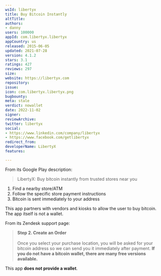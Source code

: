```yaml
---
wsId: libertyx
title: Buy Bitcoin Instantly
altTitle: 
authors:
- danny
users: 100000
appId: com.libertyx.libertyx
appCountry: us
released: 2015-06-05
updated: 2021-07-28
version: 4.1.2
stars: 3.1
ratings: 427
reviews: 297
size: 
website: https://libertyx.com
repository: 
issue: 
icon: com.libertyx.libertyx.png
bugbounty: 
meta: stale
verdict: nowallet
date: 2022-11-02
signer: 
reviewArchive: 
twitter: libertyx
social:
- https://www.linkedin.com/company/libertyx
- https://www.facebook.com/getlibertyx
redirect_from: 
developerName: LibertyX
features: 

---
```


From its Google Play description:

> LibertyX: Buy bitcoin instantly from trusted stores near you<br>
1) Find a nearby store/ATM<br>
2) Follow the specific store payment instructions<br>
3) Bitcoin is sent immediately to your address

This app partners with vendors and kiosks to allow the user to buy bitcoin. The app itself is not a wallet. 

From its Zendesk support page:

>**Step 2. Create an Order**<br><br>
Once you select your purchase location, you will be asked for your bitcoin address so we can send you it immediately after payment. **If you do not have a bitcoin wallet, there are many free versions available.**

This app **does not provide a wallet**.